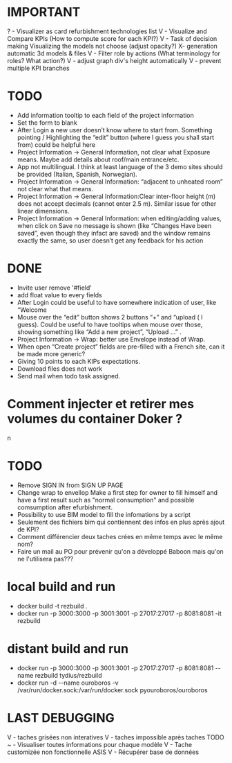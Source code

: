 
# IMPORTANT
? - Visualizer as card refurbishment technologies list
V - Visualize and Compare KPIs (How to compute score for each KPI?)
V - Task of decision making Visualizing the models not choose (adjust opacity?)
X- generation automatic 3d models & files
V - Filter role by actions (What terminology for roles? What action?)
V - adjust graph div's height automatically
V - prevent multiple KPI branches

# TODO
- Add information tooltip to each field of the project information
- Set the form to blank
- After Login a new user doesn’t know where to start from. Something pointing / Highlighting the “edit” button (where I guess you shall start from) could be helpful here
- Project Information → General Information, not clear what Exposure means. Maybe add details about roof/main entrance/etc.
- App not multilingual. I think at least language of the 3 demo sites should be provided (Italian, Spanish, Norwegian). 
- Project Information → General Information: “adjacent to unheated room” not clear what that means. 
- Project Information → General Information:Clear inter-floor height (m) does not accept decimals (cannot enter 2.5 m). Similar issue for other linear dimensions.
- Project Information → General Information: when editing/adding values, when click on Save no message is shown (like “Changes Have been saved”, even though they infact are saved)  and the window remains exactly the same, so user doesn’t get any feedback for his action


# DONE
- Invite user remove '#field'
- add float value to every fields
- After Login could be useful to have somewhere indication of user, like “Welcome <username> 
- Mouse over the “edit” button shows 2 buttons “+” and “upload ( I guess). Could be useful to have tooltips when mouse over those, showing something like “Add a new project”, “Upload …” .
- Project Information → Wrap: better use Envelope instead of Wrap.
- When open “Create project” fields are pre-filled with a French site, can it be made more generic? 
- Giving 10 points to each KIPs expectations.
- Download files does not work
- Send mail when todo task assigned.

# Comment injecter et retirer mes volumes du container Doker ?
n
# TODO
- Remove SIGN IN from SIGN UP PAGE
- Change wrap to envellop
Make a first step for owner to fill himself and have a first result such as "normal consumption" and possible comsumption after efurbishment.
- Possibility to use BIM model to fill the infomations by a script
- Seulement des fichiers bim qui contiennent des infos en plus après ajout de KPI?
- Comment différencier deux taches crées en même temps avec le même nom?
- Faire un mail au PO pour prévenir qu'on a développé Baboon mais qu'on ne l'utilisera pas???

# local build and run
- docker build -t rezbuild .
- docker run -p 3000:3000 -p 3001:3001 -p 27017:27017 -p 8081:8081 -it rezbuild

# distant build and run
- docker run -p 3000:3000 -p 3001:3001 -p 27017:27017 -p 8081:8081 --name rezbuild tydius/rezbuild
- docker run -d --name ouroboros -v /var/run/docker.sock:/var/run/docker.sock pyouroboros/ouroboros


# LAST DEBUGGING

V - taches grisées non interatives
V - taches impossible après taches TODO
~ - Visualiser toutes informations pour chaque modèle
V - Tache customizée non fonctionnelle ASIS
V - Récupérer base de données